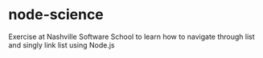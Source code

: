 # node-science

Exercise at Nashville Software School to learn how to navigate through list and singly link list using Node.js
